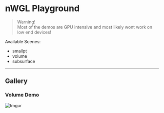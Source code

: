 # nWGL Playground

> Warning!\
Most of the demos are GPU intensive and most likely wont work on low end devices!

Available Scenes:
- smallpt
- volume
- subsurface

___
## Gallery

### Volume Demo
![Imgur](https://i.imgur.com/5KIfgKG.png)
